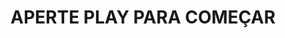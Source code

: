 <h1>APERTE PLAY PARA COMEÇAR
<imag src="https://freepik.com/fotos-gratis/uma-pintura-de-um-lago-de-montanha-com-uma-montanha-ao-fundo" width =" 100px" >
